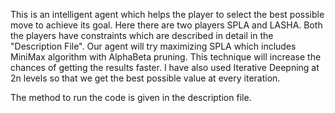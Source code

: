This is an intelligent agent which helps the player to select the best possible move to achieve its goal. Here there are two players SPLA and LASHA. Both the players have constraints which are described in detail in the "Description File". Our agent will try maximizing SPLA which includes MiniMax algorithm with AlphaBeta pruning. This technique will increase the chances of getting the results faster. I have also used Iterative Deepning at 2n levels so that we get the best possible value at every iteration.

The method to run the code is given in the description file.

